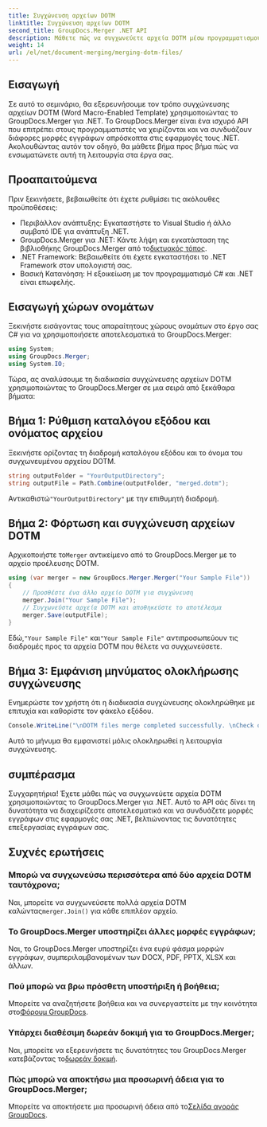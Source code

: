```yaml
---
title: Συγχώνευση αρχείων DOTM
linktitle: Συγχώνευση αρχείων DOTM
second_title: GroupDocs.Merger .NET API
description: Μάθετε πώς να συγχωνεύετε αρχεία DOTM μέσω προγραμματισμού χρησιμοποιώντας το GroupDocs.Merger για .NET. Αυτός ο αναλυτικός οδηγός παρέχει οδηγίες βήμα προς βήμα για προγραμματιστές.
weight: 14
url: /el/net/document-merging/merging-dotm-files/
---
```

## Εισαγωγή
Σε αυτό το σεμινάριο, θα εξερευνήσουμε τον τρόπο συγχώνευσης αρχείων DOTM (Word Macro-Enabled Template) χρησιμοποιώντας το GroupDocs.Merger για .NET. Το GroupDocs.Merger είναι ένα ισχυρό API που επιτρέπει στους προγραμματιστές να χειρίζονται και να συνδυάζουν διάφορες μορφές εγγράφων απρόσκοπτα στις εφαρμογές τους .NET. Ακολουθώντας αυτόν τον οδηγό, θα μάθετε βήμα προς βήμα πώς να ενσωματώνετε αυτή τη λειτουργία στα έργα σας.
## Προαπαιτούμενα
Πριν ξεκινήσετε, βεβαιωθείτε ότι έχετε ρυθμίσει τις ακόλουθες προϋποθέσεις:
- Περιβάλλον ανάπτυξης: Εγκαταστήστε το Visual Studio ή άλλο συμβατό IDE για ανάπτυξη .NET.
-  GroupDocs.Merger για .NET: Κάντε λήψη και εγκατάσταση της βιβλιοθήκης GroupDocs.Merger από το[δικτυακός τόπος](https://releases.groupdocs.com/merger/net/).
- .NET Framework: Βεβαιωθείτε ότι έχετε εγκαταστήσει το .NET Framework στον υπολογιστή σας.
- Βασική Κατανόηση: Η εξοικείωση με τον προγραμματισμό C# και .NET είναι επωφελής.

## Εισαγωγή χώρων ονομάτων
Ξεκινήστε εισάγοντας τους απαραίτητους χώρους ονομάτων στο έργο σας C# για να χρησιμοποιήσετε αποτελεσματικά το GroupDocs.Merger:
```csharp
using System; 
using GroupDocs.Merger;
using System.IO;
```

Τώρα, ας αναλύσουμε τη διαδικασία συγχώνευσης αρχείων DOTM χρησιμοποιώντας το GroupDocs.Merger σε μια σειρά από ξεκάθαρα βήματα:
## Βήμα 1: Ρύθμιση καταλόγου εξόδου και ονόματος αρχείου
Ξεκινήστε ορίζοντας τη διαδρομή καταλόγου εξόδου και το όνομα του συγχωνευμένου αρχείου DOTM.
```csharp
string outputFolder = "YourOutputDirectory";
string outputFile = Path.Combine(outputFolder, "merged.dotm");
```
 Αντικαθιστώ`"YourOutputDirectory"` με την επιθυμητή διαδρομή.
## Βήμα 2: Φόρτωση και συγχώνευση αρχείων DOTM
 Αρχικοποιήστε το`Merger` αντικείμενο από το GroupDocs.Merger με το αρχείο προέλευσης DOTM.
```csharp
using (var merger = new GroupDocs.Merger.Merger("Your Sample File"))
{
    // Προσθέστε ένα άλλο αρχείο DOTM για συγχώνευση
    merger.Join("Your Sample File");
    // Συγχωνεύστε αρχεία DOTM και αποθηκεύστε το αποτέλεσμα
    merger.Save(outputFile);
}
```
 Εδώ,`"Your Sample File"` και`"Your Sample File"` αντιπροσωπεύουν τις διαδρομές προς τα αρχεία DOTM που θέλετε να συγχωνεύσετε.
## Βήμα 3: Εμφάνιση μηνύματος ολοκλήρωσης συγχώνευσης
Ενημερώστε τον χρήστη ότι η διαδικασία συγχώνευσης ολοκληρώθηκε με επιτυχία και καθορίστε τον φάκελο εξόδου.
```csharp
Console.WriteLine("\nDOTM files merge completed successfully. \nCheck output in {0}", outputFolder);
```
Αυτό το μήνυμα θα εμφανιστεί μόλις ολοκληρωθεί η λειτουργία συγχώνευσης.

## συμπέρασμα
Συγχαρητήρια! Έχετε μάθει πώς να συγχωνεύετε αρχεία DOTM χρησιμοποιώντας το GroupDocs.Merger για .NET. Αυτό το API σάς δίνει τη δυνατότητα να διαχειρίζεστε αποτελεσματικά και να συνδυάζετε μορφές εγγράφων στις εφαρμογές σας .NET, βελτιώνοντας τις δυνατότητες επεξεργασίας εγγράφων σας.

## Συχνές ερωτήσεις
### Μπορώ να συγχωνεύσω περισσότερα από δύο αρχεία DOTM ταυτόχρονα;
 Ναι, μπορείτε να συγχωνεύσετε πολλά αρχεία DOTM καλώντας`merger.Join()` για κάθε επιπλέον αρχείο.
### Το GroupDocs.Merger υποστηρίζει άλλες μορφές εγγράφων;
Ναι, το GroupDocs.Merger υποστηρίζει ένα ευρύ φάσμα μορφών εγγράφων, συμπεριλαμβανομένων των DOCX, PDF, PPTX, XLSX και άλλων.
### Πού μπορώ να βρω πρόσθετη υποστήριξη ή βοήθεια;
 Μπορείτε να αναζητήσετε βοήθεια και να συνεργαστείτε με την κοινότητα στο[Φόρουμ GroupDocs](https://forum.groupdocs.com/c/merger/32).
### Υπάρχει διαθέσιμη δωρεάν δοκιμή για το GroupDocs.Merger;
 Ναι, μπορείτε να εξερευνήσετε τις δυνατότητες του GroupDocs.Merger κατεβάζοντας το[δωρεάν δοκιμή](https://releases.groupdocs.com/).
### Πώς μπορώ να αποκτήσω μια προσωρινή άδεια για το GroupDocs.Merger;
 Μπορείτε να αποκτήσετε μια προσωρινή άδεια από το[Σελίδα αγοράς GroupDocs](https://purchase.groupdocs.com/temporary-license/).